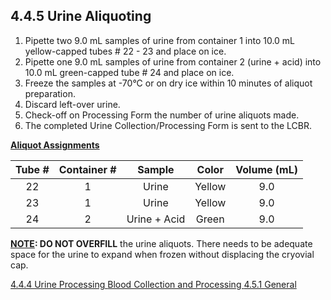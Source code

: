 ## 4.4.5 Urine Aliquoting

1.	Pipette two 9.0 mL samples of urine from container 1 into 10.0 mL yellow-capped tubes # 22 - 23 and place on ice.
2.	Pipette one 9.0 mL samples of urine from container 2 (urine + acid) into 10.0 mL green-capped tube # 24 and place on ice.	
3.	Freeze the samples at -70°C or on dry ice within 10 minutes of aliquot preparation.
4.	Discard left-over urine.
5.	Check-off on Processing Form the number of urine aliquots made.
6.	The completed Urine Collection/Processing Form is sent to the LCBR.

**<u>Aliquot Assignments</u>**

| Tube # | Container # | Sample       | Color  | Volume (mL) |
|:------:|:-----------:|:------------:|:------:|:-----------:|
| 22     | 1           | Urine        | Yellow | 9.0         |
| 23     | 1           | Urine        | Yellow | 9.0         |
| 24     | 2           | Urine + Acid | Green  | 9.0         |

**<u>NOTE</u>:  DO NOT OVERFILL** the urine aliquots. There needs to be adequate space for the urine to expand when frozen without displacing the cryovial cap.


<div class="center">
<div class="btn-group">
  <a href=":pages_path:/manuals/blood-collection-processing/4-04-04-urine-processing.md" class="btn btn-default">
    <span class="glyphicon glyphicon-chevron-left"></span>
    4.4.4 Urine Processing
  </a>

  <a href=":pages_path:/manuals/blood-collection-processing" class="btn btn-default">
    <span class="glyphicon glyphicon-chevron-up"></span>
    Blood Collection and Processing
  </a>

  <a href=":pages_path:/manuals/blood-collection-processing/4-05-01-general.md" class="btn btn-success">
    4.5.1 General
    <span class="glyphicon glyphicon-chevron-right"></span>
  </a>
</div>
</div>